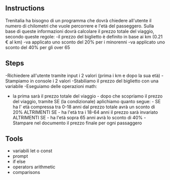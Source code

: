  
 ## Instructions
Trenitalia ha bisogno di un programma che dovrà chiedere all'utente il numero di chilometri che vuole percorrere e l'età del passeggero.
Sulla base di queste informazioni dovrà calcolare il prezzo totale del viaggio, secondo queste regole:
-il prezzo del biglietto è definito in base ai km (0.21 € al km)
-va applicato uno sconto del 20% per i minorenni
-va applicato uno sconto del 40% per gli over 65 

## Steps
-Richiedere all'utente tramite input i 2 valori (prima i km e dopo la sua età)
-Stampiamo in console i 2 valori
-Stabiliamo il prezzo del biglietto con una variabile
-Eseguiamo delle operazioni math:
   - la prima sarà il prezzo totale del viaggio 
    - dopo che scopriamo il prezzo del viaggio, tramite  SE  (la condizionale) aplichiamo quanto segue:
          - SE ha l' età compressa tra 0-18 anni dal prezzo totale avrà un sconto di 20% ALTRIMENTI SE
          - ha l'età tra i 18-64 anni il prezzo sarà invariato ALTRIMENTI SE
          - ha l'età sopra 65 anni avrà lo sconto di 40%
-Stampare nel documento il prezzo finale per ogni passaggero 
## Tools
- variabili let o const
- prompt
- if else 
- operators arithmetic 
- comparisons 

